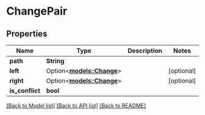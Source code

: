 # ChangePair

## Properties

Name | Type | Description | Notes
------------ | ------------- | ------------- | -------------
**path** | **String** |  | 
**left** | Option<[**models::Change**](Change.md)> |  | [optional]
**right** | Option<[**models::Change**](Change.md)> |  | [optional]
**is_conflict** | **bool** |  | 

[[Back to Model list]](../README.md#documentation-for-models) [[Back to API list]](../README.md#documentation-for-api-endpoints) [[Back to README]](../README.md)


